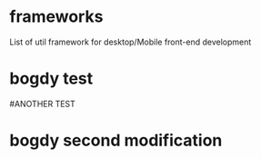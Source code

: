 # frameworks
List of util framework for desktop/Mobile front-end development

# bogdy test
#ANOTHER TEST
# bogdy second modification

